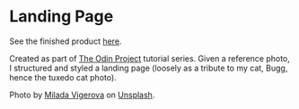 # Landing Page

See the finished product [here](https://dukeofjukes.github.io/odin-landing-page/).

Created as part of [The Odin Project](https://www.theodinproject.com/lessons/foundations-landing-page) tutorial series. Given a reference photo, I structured and styled a landing page (loosely as a tribute to my cat, Bugg, hence the tuxedo cat photo).

Photo by [Milada Vigerova](https://unsplash.com/photos/ko5vGUk9ILo?utm_source=unsplash&utm_medium=referral&utm_content=creditShareLink) on [Unsplash](https://unsplash.com/?utm_source=unsplash&utm_medium=referral&utm_content=creditCopyText).
